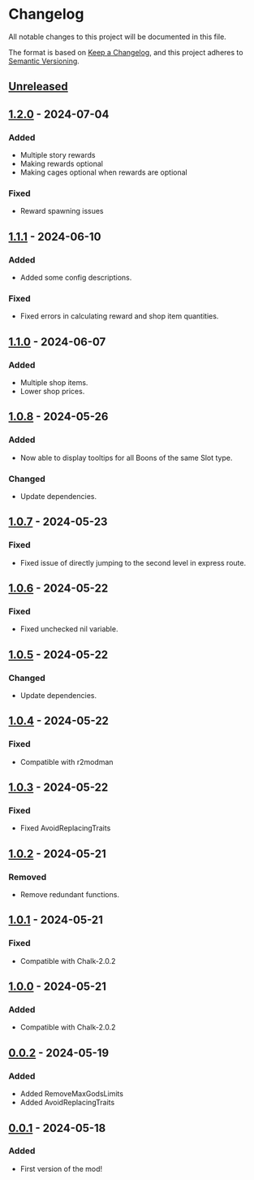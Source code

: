 # Changelog

All notable changes to this project will be documented in this file.

The format is based on [Keep a Changelog](https://keepachangelog.com/en/1.1.0/),
and this project adheres to [Semantic Versioning](https://semver.org/spec/v2.0.0.html).

## [Unreleased]

## [1.2.0] - 2024-07-04

### Added

- Multiple story rewards
- Making rewards optional
- Making cages optional when rewards are optional

### Fixed

- Reward spawning issues

## [1.1.1] - 2024-06-10

### Added

- Added some config descriptions.

### Fixed

- Fixed errors in calculating reward and shop item quantities.

## [1.1.0] - 2024-06-07

### Added

- Multiple shop items.
- Lower shop prices.

## [1.0.8] - 2024-05-26

### Added

- Now able to display tooltips for all Boons of the same Slot type.

### Changed

- Update dependencies.

## [1.0.7] - 2024-05-23

### Fixed

- Fixed issue of directly jumping to the second level in express route.

## [1.0.6] - 2024-05-22

### Fixed

- Fixed unchecked nil variable.

## [1.0.5] - 2024-05-22

### Changed

- Update dependencies.

## [1.0.4] - 2024-05-22

### Fixed

- Compatible with r2modman

## [1.0.3] - 2024-05-22

### Fixed

- Fixed AvoidReplacingTraits

## [1.0.2] - 2024-05-21

### Removed

- Remove redundant functions.

## [1.0.1] - 2024-05-21

### Fixed

- Compatible with Chalk-2.0.2

## [1.0.0] - 2024-05-21

### Added

- Compatible with Chalk-2.0.2

## [0.0.2] - 2024-05-19

### Added

- Added RemoveMaxGodsLimits
- Added AvoidReplacingTraits

## [0.0.1] - 2024-05-18

### Added

- First version of the mod!

[unreleased]: https://github.com/abevol/MultiReward/compare/1.2.0...HEAD
[1.2.0]: https://github.com/abevol/MultiReward/compare/1.1.1...1.2.0
[1.1.1]: https://github.com/abevol/MultiReward/compare/1.1.0...1.1.1
[1.1.0]: https://github.com/abevol/MultiReward/compare/1.0.8...1.1.0
[1.0.8]: https://github.com/abevol/MultiReward/compare/1.0.7...1.0.8
[1.0.7]: https://github.com/abevol/MultiReward/compare/1.0.6...1.0.7
[1.0.6]: https://github.com/abevol/MultiReward/compare/1.0.5...1.0.6
[1.0.5]: https://github.com/abevol/MultiReward/compare/1.0.4...1.0.5
[1.0.4]: https://github.com/abevol/MultiReward/compare/1.0.3...1.0.4
[1.0.3]: https://github.com/abevol/MultiReward/compare/1.0.2...1.0.3
[1.0.2]: https://github.com/abevol/MultiReward/compare/1.0.1...1.0.2
[1.0.1]: https://github.com/abevol/MultiReward/compare/1.0.0...1.0.1
[1.0.0]: https://github.com/abevol/MultiReward/compare/1.0.0...1.0.0
[0.0.2]: https://github.com/abevol/MultiReward/compare/0.0.1...0.0.2
[0.0.1]: https://github.com/abevol/MultiReward/compare/0.0.1
